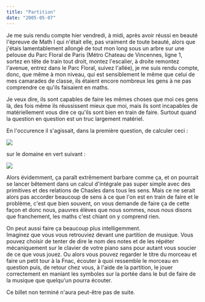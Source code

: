 ```yaml
---
title: "Partition"
date: "2005-05-07"
---
```


Je me suis rendu compte hier vendredi, à midi, après avoir réussi en beauté l'épreuve de Math I qui n'était elle, pas vraiment de toute beauté, alors que j'étais lamentablement allongé de tout mon long sous un arbre sur une pelouse du Parc Floral de Paris (Métro Chateau de Vincennes, ligne 1, sortez en tête de train tout droit, montez l'escalier, à droite remontez l'avenue, entrez dans le Parc Floral, suivez l'allée), je me suis rendu compte, donc, que même à mon niveau, qui est sensiblement le même que celui de mes camarades de classe, ils étaient encore nombreux les gens à ne pas comprendre ce qu'ils faisaient en maths.

Je veux dire, ils sont capables de faire les mêmes choses que moi ces gens là, des fois même ils réussissent mieux que moi, mais ils sont incapables de matériellement vous dire ce qu'ils sont bien en train de faire. Surtout quand la question en question est un truc largement matériel.

En l'occurence il s'agissait, dans la première question, de calculer ceci :

![](images/ccp1.png)

sur le domaine en vert suivant :

![](images/ccp2.png)

Alors évidemment, ça paraît extrêmement barbare comme ça, et on pourrait se lancer bêtement dans un calcul d'intégrale pas super simple avec des primitives et des relations de Chasles dans tous les sens. Mais ce ne serait alors pas accorder beaucoup de sens à ce que l'on est en train de faire et le problème, c'est que bien souvent, on vous demande de faire ça de cette façon et donc nous, pauvres élèves que nous sommes, nous nous disons que franchement, les maths c'est chiant on y comprend rien.

On peut aussi faire ça beaucoup plus intelligemment.  
Imaginez que vous vous retrouviez devant une partition de musique. Vous pouvez choisir de tenter de dire le nom des notes et de les répéter mécaniquement sur le clavier de votre piano sans pour autant vous soucier de ce que vous jouez. Ou alors vous pouvez regarder le titre du morceau et faire un petit tour à la Fnac, écouter à quoi ressemble le morceau en question puis, de retour chez vous, à l'aide de la partition, le jouer correctement en maniant les symboles sur la portée dans le but de faire de la musique que quelqu'un pourra écouter.

Ce billet non terminé n'aura peut-être pas de suite.
